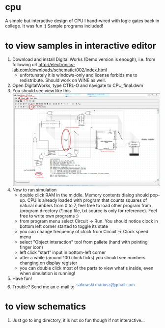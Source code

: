 # cpu
A simple but interactive design of CPU I hand-wired with logic gates back in college. It was fun :) Sample programs included!

# to view samples in interactive editor
1. Download and install Digital Works (Demo version is enough), i.e. from following url
http://electronics-lab.com/downloads/schematic/002/index.html
   * unfortunately it is windows-only and license forbids me to redistribute. Should work on WINE as well.
2. Open DigitalWorks, type CTRL-O and navigate to CPU_final.dwm
3. You should see view like this 
![Control panel](/img/outside.png?raw=true)
4. Now to run simulation
   * double click RAM in the middle. Memory contents dialog should pop-up. CPU is already loaded with program that counts squares of natural numbers from 0 to 7, feel free to load other program from /program directory (*.map file, txt source is only for reference). Feel free to write own programs :)
   * from program menu select Circuit -> Run. You should notice clock in bottom left corner started to toggle its state
   * you can change frequency of clock from Circuit -> Clock speed menu
   * select "Object interaction" tool from pallete (hand with pointing finger icon)
   * left click "start" input in bottom-left corner
   * after a while (around 100 clock ticks) you should see numbers changing on display register
   * you can double click most of the parts to view what's inside, even when simulation is running!
5. Have fun!
6. Trouble? Send me an e-mail to ![my email](/img/e-mail.png?raw=true)

# to view schematics
1. Just go to img directory, it is not so fun though if not interactive...